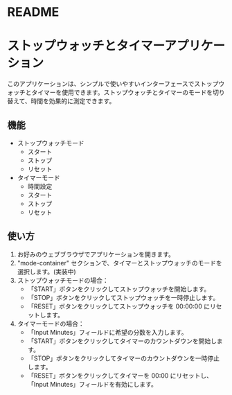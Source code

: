 # README


# ストップウォッチとタイマーアプリケーション

このアプリケーションは、シンプルで使いやすいインターフェースでストップウォッチとタイマーを使用できます。ストップウォッチとタイマーのモードを切り替えて、時間を効果的に測定できます。

## 機能

- ストップウォッチモード
  - スタート
  - ストップ
  - リセット
- タイマーモード
  - 時間設定
  - スタート
  - ストップ
  - リセット

## 使い方

1. お好みのウェブブラウザでアプリケーションを開きます。
2. "mode-container" セクションで、タイマーとストップウォッチのモードを選択します。(実装中)
3. ストップウォッチモードの場合：
    - 「START」ボタンをクリックしてストップウォッチを開始します。
    - 「STOP」ボタンをクリックしてストップウォッチを一時停止します。
    - 「RESET」ボタンをクリックしてストップウォッチを 00:00:00 にリセットします。
4. タイマーモードの場合：
    - 「Input Minutes」フィールドに希望の分数を入力します。
    - 「START」ボタンをクリックしてタイマーのカウントダウンを開始します。
    - 「STOP」ボタンをクリックしてタイマーのカウントダウンを一時停止します。
    - 「RESET」ボタンをクリックしてタイマーを 00:00 にリセットし、「Input Minutes」フィールドを有効にします。



